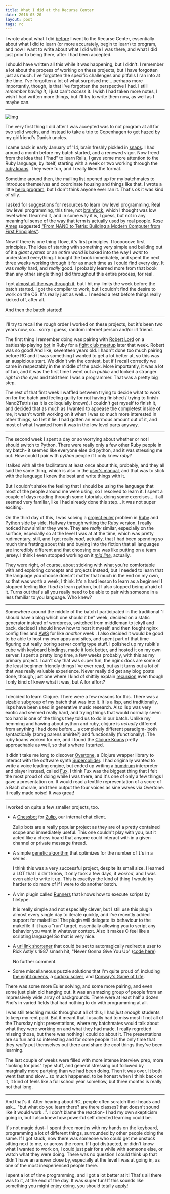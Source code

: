 ```yaml
---
title: What I did at the Recurse Center
date: 2016-05-20
layout: post
tags: rc
---
```


I wrote about what I did [before](/how-i-went-to-rc) I went to the Recurse Center, essentially about
what I did to learn (or more accurately, begin to learn) to program, and now I want
to write about what I did while I was there, and what I did just prior to
being there, after I had been accepted.

I should have written all this while it was happening, but I didn't. I remember
a lot about the process of working on these projects, but I have forgotten just
as much. I've forgotten the specific challenges and pitfalls I ran into at the
time. I've forgotten a lot of what surprised me... perhaps more importantly,
though, is that I've forgotten the perspective I had. I still _remember having
it_, I just can't _access_ it. I wish I had taken more notes, I wish I had
written more things, but I'll try to write them now, as well as I maybe can.

<hr>

![img](https://s-media-cache-ak0.pinimg.com/736x/74/57/0b/74570beddef5a8f0beefdd102eec9739.jpg)

The very first thing I did after I was accepted was to not program at all for
two solid weeks, and instead to take a trip to Copenhagen to get hazed by my
girlfriend's Danish uncles.

I came back in early January of '14, brain freshly pickled in
[snaps](https://en.wikipedia.org/wiki/Snaps). I
had around a month before my batch started, and a renewed vigor. Now freed from
the idea that I "had" to learn Rails, I gave some more attention to the Ruby
language, by itself, starting with a week or two working through the [ruby
koans](http://rubykoans.com/). They were fun, and I really liked the format.

Sometime around then, the mailing list opened up for my batchmates to introduce
themselves and coordinate housing and things like that. I wrote a little
[hello program](https://github.com/urthbound/hello), but I don't think anyone
ever ran it. That's ok it was kind of silly.

I asked for suggestions for resources to learn low level programming. Real low
level programming, this time, not [brainfuck](/how-brainfuck-works/), which I
thought was low level when I learned it, and in some way it is, I guess, but
not in any meaningful sense of the way that term is actually used by real
people. [Rose Ames](https://superluser.recurse.com/) suggested ["From NAND to
Tetris: Building a Modern Computer from First
Principles"](http://www.nand2tetris.org/).

Now if there is one thing I love, it's first principles. I loooooove first
principles. The idea of starting with something very simple and building out of
it a _giant system_ or an _entire world_ is baked into the way I _want_ to
understand everything. I bought the book immediately, and spent the next three
weeks working through it for as much time as I could find every day. It was
_really_ hard, and _really_ good. I probably learned more from that book than
any other single thing I did throughout this entire process, for real.

I got [almost all the way through it](https://github.com/urthbound/nand2tetris),
but I hit my limits the week before the batch started. I got the compiler to
work, but I couldn't find the desire to work on the OS. It's really just as
well... I needed a rest before things really kicked off, after all.

And then the batch started!

<hr>

I'll try to recall the rough order I worked on these projects, but it's been
two years now, so... sorry I guess, random internet person and/or irl friend.

The first thing I remember doing was pairing with [Robert Lord](https://lord.io/)
on a battleship playing [bot](https://github.com/urthbound/battleship) in Ruby
for a [fight club meetup](http://www.meetup.com/Ruby-Fight-Club/events/164727382/)
later that week. Robert was so good! And like, seventeen years
old. I hadn't done too much pairing before RC and it was something I wanted to
get a lot better at, so this was an auspicious start. We didn't win the
contest, but if I recall correctly we came in respectably in the middle of the pack.
More importantly, it was a lot of fun, and it was the first time I went out _in
public_ and looked a stranger _right in the eyes_ and told them I was a programmer.
That was a pretty big step.

The rest of that first week I waffled between trying to decide what to work on
for the batch and feeling guilty for not having finished / trying to finish
Nand2Tetris (as it is colloquially known). I couldn't get myself to finish it,
and decided that as much as I wanted to appease the completest inside of me, it
wasn't worth working on it when I was so much more interested in other things,
so I let it lie. I had gotten an enormous amount out of it, and most of what I
wanted from it was in the low level parts anyway.

<hr>

The second week I spent a day or so worrying about whether or not I should
switch to Python. There were really only a few other Ruby people in my batch-
it seemed like everyone else did python, and it was stressing me out. How could
I pair with _python_ people if I only knew _ruby_?

I talked with all the facilitators at least once about this, probably, and they
all said the same thing, which is also in the [user's manual](https://www.recurse.com/manual),
and that was to stick with the language I knew the best and write things with it.

But I couldn't shake the feeling that I should be using the language that most
of the people around me were using, so I resolved to learn it. I spent a
couple of days reading through some tutorials, doing some exercises... it all
seemed very familiar, like I had already done this step... it was not super
exciting.

On the third day of this, I was solving a [project euler](https://projecteuler.net/)
problem in
[Ruby](https://github.com/urthbound/euler/blob/master/18_max_path_sum.rb) and
[Python](https://github.com/urthbound/euler/blob/master/18_max_path_sum.py)
side by side. Halfway through writing the Ruby version, I really noticed how
similar they were. They are _really_ similar, especially on the surface,
especially so at the level I was at at the time, which was pretty
rudimentary, still, and I got really _mad_, actually, that I had been spending so
much time fretting about this and buying into the fiction that all languages
are incredibly different and that choosing one was like putting on a team
jersey. I think I even stopped working on it
[_mid line_](https://github.com/urthbound/euler/blob/master/18_max_path_sum.rb#L40), actually.

They were right, of course, about sticking with what you're comfortable with
and exploring concepts and projects instead, but I needed to learn that the
language you choose doesn't matter that much in the end on my own, so that was
worth a week, I think. It's a hard lesson to learn as a beginner! I stopped
feeling like I _had to_ learn python, but I also stopped being afraid of it.
Turns out that's all you really need to be able to pair with someone in a less
familiar to you language. Who knew?

<hr>


Somewhere around the middle of the batch I participated in the traditional "I
should have a blog which one should it be" week, decided on a static generator
instead of wordpress, switched from middleman to jekyll and back, decided I
should know how to host it myself, and then fought nginx config files and [AWS](/into-the-cloud-a-quick-aws-primer/)
for like _another_ week . I also decided it would be good to be able to host my
own apps and sites, and spent part of that time figuring out really boring
server config type stuff. I polished up my rubik's cube with keyboard
bindings, made it look better, and hosted it on my own server.  I spent a
pretty long time, a few weeks probably, with this as my primary project. I
can't say that was super fun, the nginx docs are some of the least beginner
friendly things I've ever read, but as it turns out a lot of that was
really valuable experience. Never really did get any blog posts done,
though, just one where I kind of shittily explain [recursion](/recursion/)
even though I only kind of knew what it was, but A for effort?

<hr>

I decided to learn Clojure. There were a few reasons for this. There was a
sizable subgroup of my batch that was into it. It is a lisp, and traditionally,
lisps have been used in generative music research. Also lisp was very exotic
and seemed really hard, and trying things that would normally seem too hard is
one of the things they told us to do in our batch. Unlike my hemming and hawing
about python and ruby, clojure is _actually_ different from anything I had done
before... a completely different paradigm- both syntactically (zomg parens
amirite?) and functionally (functionally). The ruby koans worked for me, and I
found the [Clojure Koans](http://clojurekoans.com/) pretty approachable as
well, so that's where I started.

It didn't take me long to discover [Overtone](http://overtone.github.io/), a
Clojure wrapper library to interact with the software synth
[Supercollider](http://supercollider.github.io/).  I had originally wanted to
write a voice leading engine, but ended up writing a
[humdrum](http://www.musiccog.ohio-state.edu/Humdrum/) interpreter and player
instead, called [Fux](https://github.com/urthbound/fux). I think Fux was the
biggest thing that I felt the most proud of doing while I was there, and it's
one of only a few things I gave a presentation on. It would read a textfile
representation of a score of a Bach chorale, and then output the four voices as
sine waves via Overtone. It really made noise! It was great!

<hr>

I worked on quite a few smaller projects, too.

- A [Chessbot](https://github.com/urthbound/chessbot) for
  [Zulip](https://zulip.org/), our internal chat client.

  Zulip bots are a
  really popular project as they are of a pretty contained scope and
  immediately useful.  This one couldn't play with you, but it acted like a
  chess board that anyone could interact with in a given channel or private
  message thread.

- A simple [genetic algorithm](http://localhost:4567/a-simple-gene/) that
  optimizes for the number of `1`'s in a series.

  I think this was a very successful project, despite its small size. I learned
  a LOT that I didn't know, it only took a few days, it _worked_, and I was
  even able to write it up. This is exactlyy the kind of thing I would try
  harder to do more of if I were to do another batch.

- A vim plugin called [Runners](https://github.com/urthbound/vim-runners)
  that knows how to execute scripts by filetype.

  It is really simple and not especially clever, but I still use this plugin
  almost every single day to iterate quickly, and I've recently added support
  for makefiles! The plugin will delegate its behaviour to the makefile if it
  has a "run" target, essentially allowing you to script any behavior you
  want in whatever context. Also it makes C feel like a scripting language!
  So that is very nice.

- A [url link shortener](https://www.youtube.com/watch?v=dQw4w9WgXcQ) that
  could be set to automagically redirect a user to Rick Astly's 1987 smash hit,
  "Never Gonna Give You Up" ([code here](https://github.com/urthbound/rickroller))

  No further comment.

- Some miscellaneous puzzle solutions that I'm quite proud of, including [the
  eight queens](https://github.com/urthbound/puzzles/blob/master/eightqueens.rb),
  a [sudoku solver](https://github.com/urthbound/puzzles/blob/master/sudoku.r://github.com/urthbound/puzzles/blob/master/sudoku.rb),
  and [Conway's Game of Life](https://github.com/urthbound/terrorium/blob/master/life.rb).

There was some more Euler solving, and some more pairing, and even some just
plain old hanging out. It was an amazing group of people from an impressively
wide array of backgrounds. There were at least half a dozen Phd's in varied
fields that had nothing to do with programming at all.

I was still teaching music throughout all of this; I had _just enough_ students
to keep my rent paid. But it meant that I usually had to miss most if not all
of the Thursday night presentations, where my batchmates would talk about
what they were working on and what they had made. I really regretted missing
those, but there was nothing I could do about it. The presentations are so fun
and so interesting and for some people it is the only time that they _really_
put themselves out there and share the cool things they've been learning.

The last couple of weeks were filled with more intense interview prep, more
"looking for jobs" type stuff, and general stressing out followed by marginally
more partying than we had been doing. Then it was over. It both went fast and
slow... so much happened, to be honest when I think back on it, it kind of
feels like a full school year somehow, but three months is really not that
long.

<hr>

And that's it. After hearing about RC, people often scratch their heads and
ask... "but what do you learn there? are there classes? that doesn't sound like
it would work...". I don't blame the reaction- I had my own skepticism going
in, but I also knew how powerful self directed learning could be.

It's not magic dust- I spent three months with my hands on the keyboard,
programming a lot of different things, surrounded by other people doing the
same. If I got stuck, now there was someone who could get me unstuck sitting
next to me, or across the room. If I got distracted, or didn't know what I
wanted to work on, I could just pair for a while with someone else, or watch
what they were doing. There was no question I could think up that didn't
have an answer close by, especially at the level I was at going in, as one of
the most inexperienced people there.

I spent a lot of time programming, and I got a lot better at it! That's all
there was to it, at the end of the day. It was super fun!  If this sounds like
something you might enjoy doing, you should totally [apply](https://www.recurse.com)!
